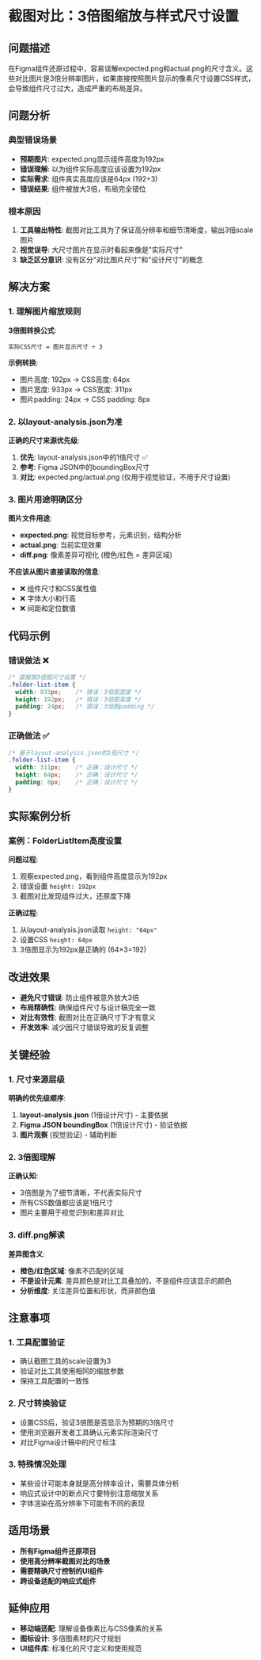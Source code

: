 # 截图对比：3倍图缩放与样式尺寸设置

## 问题描述
在Figma组件还原过程中，容易误解expected.png和actual.png的尺寸含义。这些对比图片是3倍分辨率图片，如果直接按照图片显示的像素尺寸设置CSS样式，会导致组件尺寸过大，造成严重的布局差异。

## 问题分析

### 典型错误场景
- **预期图片**: expected.png显示组件高度为192px
- **错误理解**: 以为组件实际高度应该设置为192px
- **实际需求**: 组件真实高度应该是64px (192÷3)
- **错误结果**: 组件被放大3倍，布局完全错位

### 根本原因
1. **工具输出特性**: 截图对比工具为了保证高分辨率和细节清晰度，输出3倍scale图片
2. **视觉误导**: 大尺寸图片在显示时看起来像是"实际尺寸"
3. **缺乏区分意识**: 没有区分"对比图片尺寸"和"设计尺寸"的概念

## 解决方案

### 1. 理解图片缩放规则
**3倍图转换公式**:
```
实际CSS尺寸 = 图片显示尺寸 ÷ 3
```

**示例转换**:
- 图片高度: 192px → CSS高度: 64px
- 图片宽度: 933px → CSS宽度: 311px  
- 图片padding: 24px → CSS padding: 8px

### 2. 以layout-analysis.json为准
**正确的尺寸来源优先级**:
1. **优先**: layout-analysis.json中的1倍尺寸 ✅
2. **参考**: Figma JSON中的boundingBox尺寸
3. **对比**: expected.png/actual.png (仅用于视觉验证，不用于尺寸设置)

### 3. 图片用途明确区分
**图片文件用途**:
- **expected.png**: 视觉目标参考，元素识别，结构分析
- **actual.png**: 当前实现效果
- **diff.png**: 像素差异可视化 (橙色/红色 = 差异区域)

**不应该从图片直接读取的信息**:
- ❌ 组件尺寸和CSS属性值
- ❌ 字体大小和行高  
- ❌ 间距和定位数值

## 代码示例

### 错误做法 ❌
```css
/* 直接按3倍图尺寸设置 */
.folder-list-item {
  width: 933px;    /* 错误：3倍图宽度 */
  height: 192px;   /* 错误：3倍图高度 */
  padding: 24px;   /* 错误：3倍图padding */
}
```

### 正确做法 ✅
```css
/* 基于layout-analysis.json的1倍尺寸 */
.folder-list-item {
  width: 311px;    /* 正确：设计尺寸 */
  height: 64px;    /* 正确：设计尺寸 */
  padding: 8px;    /* 正确：设计尺寸 */
}
```

## 实际案例分析

### 案例：FolderListItem高度设置
**问题过程**:
1. 观察expected.png，看到组件高度显示为192px
2. 错误设置 `height: 192px`
3. 截图对比发现组件过大，还原度下降

**正确过程**:
1. 从layout-analysis.json读取 `height: "64px"`
2. 设置CSS `height: 64px` 
3. 3倍图显示为192px是正确的 (64×3=192)

## 改进效果
- **避免尺寸错误**: 防止组件被意外放大3倍
- **布局精确性**: 确保组件尺寸与设计稿完全一致
- **对比有效性**: 截图对比在正确尺寸下才有意义
- **开发效率**: 减少因尺寸错误导致的反复调整

## 关键经验

### 1. 尺寸来源层级
**明确的优先级顺序**:
1. **layout-analysis.json** (1倍设计尺寸) - 主要依据
2. **Figma JSON boundingBox** (1倍设计尺寸) - 验证依据  
3. **图片观察** (视觉验证) - 辅助判断

### 2. 3倍图理解
**正确认知**:
- 3倍图是为了细节清晰，不代表实际尺寸
- 所有CSS数值都应该是1倍尺寸
- 图片主要用于视觉识别和差异对比

### 3. diff.png解读
**差异图含义**:
- **橙色/红色区域**: 像素不匹配的区域
- **不是设计元素**: 差异颜色是对比工具叠加的，不是组件应该显示的颜色
- **分析维度**: 关注差异位置和形状，而非颜色值

## 注意事项

### 1. 工具配置验证
- 确认截图工具的scale设置为3
- 验证对比工具使用相同的缩放参数
- 保持工具配置的一致性

### 2. 尺寸转换验证
- 设置CSS后，验证3倍图是否显示为预期的3倍尺寸
- 使用浏览器开发者工具确认元素实际渲染尺寸
- 对比Figma设计稿中的尺寸标注

### 3. 特殊情况处理
- 某些设计可能本身就是高分辨率设计，需要具体分析
- 响应式设计中的断点尺寸要特别注意缩放关系
- 字体渲染在高分辨率下可能有不同的表现

## 适用场景
- **所有Figma组件还原项目**
- **使用高分辨率截图对比的场景**  
- **需要精确尺寸控制的UI组件**
- **跨设备适配的响应式组件**

## 延伸应用
- **移动端适配**: 理解设备像素比与CSS像素的关系
- **图标设计**: 多倍图素材的尺寸规划
- **UI组件库**: 标准化的尺寸定义和使用规范 